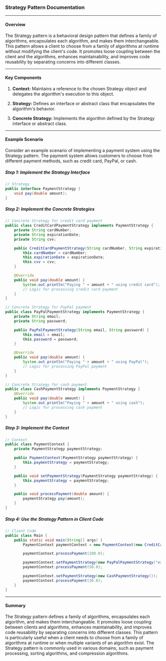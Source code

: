 ### Strategy Pattern Documentation

---

#### Overview

The Strategy pattern is a behavioral design pattern that defines a family of algorithms, encapsulates each algorithm, and makes them interchangeable. This pattern allows a client to choose from a family of algorithms at runtime without modifying the client's code. It promotes loose coupling between the client and the algorithms, enhances maintainability, and improves code reusability by separating concerns into different classes.

---

#### Key Components

1. **Context:** Maintains a reference to the chosen Strategy object and delegates the algorithm's execution to this object.

2. **Strategy:** Defines an interface or abstract class that encapsulates the algorithm's behavior.

3. **Concrete Strategy:** Implements the algorithm defined by the Strategy interface or abstract class.

---

#### Example Scenario

Consider an example scenario of implementing a payment system using the Strategy pattern. The payment system allows customers to choose from different payment methods, such as credit card, PayPal, or cash.

##### Step 1: Implement the Strategy Interface

```java
// Strategy
public interface PaymentStrategy {
    void pay(double amount);
}
```

##### Step 2: Implement the Concrete Strategies

```java
// Concrete Strategy for credit card payment
public class CreditCardPaymentStrategy implements PaymentStrategy {
    private String cardNumber;
    private String expirationDate;
    private String cvv;

    public CreditCardPaymentStrategy(String cardNumber, String expirationDate, String cvv) {
        this.cardNumber = cardNumber;
        this.expirationDate = expirationDate;
        this.cvv = cvv;
    }

    @Override
    public void pay(double amount) {
        System.out.println("Paying " + amount + " using credit card");
        // Logic for processing credit card payment
    }
}

// Concrete Strategy for PayPal payment
public class PayPalPaymentStrategy implements PaymentStrategy {
    private String email;
    private String password;

    public PayPalPaymentStrategy(String email, String password) {
        this.email = email;
        this.password = password;
    }

    @Override
    public void pay(double amount) {
        System.out.println("Paying " + amount + " using PayPal");
        // Logic for processing PayPal payment
    }
}

// Concrete Strategy for cash payment
public class CashPaymentStrategy implements PaymentStrategy {
    @Override
    public void pay(double amount) {
        System.out.println("Paying " + amount + " using cash");
        // Logic for processing cash payment
    }
}
```

##### Step 3: Implement the Context

```java
// Context
public class PaymentContext {
    private PaymentStrategy paymentStrategy;

    public PaymentContext(PaymentStrategy paymentStrategy) {
        this.paymentStrategy = paymentStrategy;
    }

    public void setPaymentStrategy(PaymentStrategy paymentStrategy) {
        this.paymentStrategy = paymentStrategy;
    }

    public void processPayment(double amount) {
        paymentStrategy.pay(amount);
    }
}
```

##### Step 4: Use the Strategy Pattern in Client Code

```java
// Client Code
public class Main {
    public static void main(String[] args) {
        PaymentContext paymentContext = new PaymentContext(new CreditCardPaymentStrategy("1234 5678 9012 3456", "12/23", "123"));

        paymentContext.processPayment(100.0);

        paymentContext.setPaymentStrategy(new PayPalPaymentStrategy("example@example.com", "password"));
        paymentContext.processPayment(50.0);

        paymentContext.setPaymentStrategy(new CashPaymentStrategy());
        paymentContext.processPayment(30.0);
    }
}
```

---

#### Summary

The Strategy pattern defines a family of algorithms, encapsulates each algorithm, and makes them interchangeable. It promotes loose coupling between clients and algorithms, enhances maintainability, and improves code reusability by separating concerns into different classes. This pattern is particularly useful when a client needs to choose from a family of algorithms at runtime or when multiple variants of an algorithm exist. The Strategy pattern is commonly used in various domains, such as payment processing, sorting algorithms, and compression algorithms.
